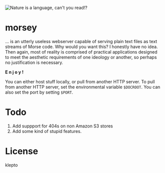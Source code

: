 ![Nature is a language, can't you read!?](http://40.media.tumblr.com/3006dae702e0dc77eae1ab4c3cdac603/tumblr_mubgytucp71seji43o1_1280.png)

morsey
======

... is an utterly useless webserver capable of serving plain text files as text streams of Morse code. Why would you want this? I honestly have no idea. Then again, most of reality is comprised of practical applications designed to meet the aesthetic requirements of one ideology or another, so perhaps no justification is necessary. 

**E n j o y !**

You can either host stuff locally, or pull from another HTTP server. To pull from another HTTP server, set the environmental variable `$DOCROOT`. You can also set the port by setting `$PORT`.

Todo
====

1. Add suppport for 404s on non Amazon S3 stores
2. Add some kind of stupid features.

License
=======

klepto
